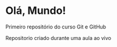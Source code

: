 # Olá, Mundo!
 Primeiro repositório do curso Git e GitHub

 Repositorio criado durante uma aula ao vivo
